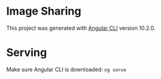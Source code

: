 # Image Sharing

This project was generated with [Angular CLI](https://github.com/angular/angular-cli) version 10.2.0.

# Serving
Make sure Angular CLI is downloaded:
`` ng serve ``
